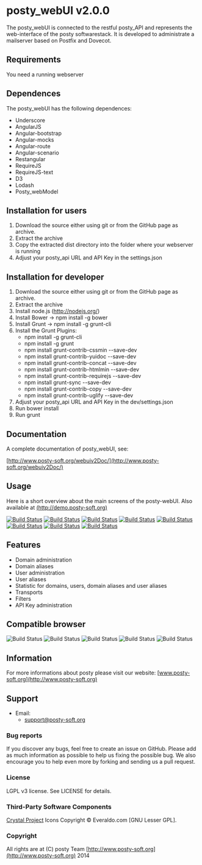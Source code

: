 # posty\_webUI v2.0.0

The posty\_webUI is connected to the restful posty\_API and represents the web-interface of the posty softwarestack. It is developed to administrate a mailserver based on Postfix and Dovecot.


## Requirements

You need a running webserver 


## Dependences

The posty\_webUI has the following dependences:

* Underscore
* AngularJS
* Angular-bootstrap
* Angular-mocks
* Angular-route
* Angular-scenario
* Restangular
* RequireJS
* RequireJS-text
* D3
* Lodash
* Posty\_webModel


## Installation for users

1.  Download the source either using git or from the GitHub page as archive.
2.  Extract the archive
3.  Copy the extracted dist directory into the folder where your webserver is running
4.  Adjust your posty\_api URL and API Key in the settings.json


## Installation for developer

1.  Download the source either using git or from the GitHub page as archive.
2.  Extract the archive
3.  Install node.js (http://nodejs.org/)
4.	Install Bower -> npm install -g bower
5.	Install Grunt -> npm install -g grunt-cli
6.	Install the Grunt Plugins:
	*	npm install -g grunt-cli
	*	npm install -g grunt
	*	npm install grunt-contrib-cssmin --save-dev
	*	npm install grunt-contrib-yuidoc --save-dev
	*	npm install grunt-contrib-concat --save-dev
	*	npm install grunt-contrib-htmlmin --save-dev
	*	npm install grunt-contrib-requirejs --save-dev
	*	npm install grunt-sync --save-dev
	*	npm install grunt-contrib-copy --save-dev
	*	npm install grunt-contrib-uglify --save-dev
7.  Adjust your posty\_api URL and API Key in the dev/settings.json
8.	Run bower install
9.  Run grunt

## Documentation

A complete documentation of posty_webUI, see:

[http://www.posty-soft.org/webuiv2Doc/](http://www.posty-soft.org/webuiv2Doc/)

## Usage

Here is a short overview about the main screens of the posty-webUI.
Also available at [(http://demo.posty-soft.org)](http://demo.posty-soft.org/)

[![Build Status](http://demo.posty-soft.org/img_screen/select_a_server_v2.png)](http://demo.posty-soft.org)
[![Build Status](http://demo.posty-soft.org/img_screen/dashboard_v2.png)](http://demo.posty-soft.org/)
[![Build Status](http://demo.posty-soft.org/img_screen/domain_v2.png)](http://demo.posty-soft.org/#/view_domain)
[![Build Status](http://demo.posty-soft.org/img_screen/domainAliase_v2.png)](http://demo.posty-soft.org/#/view_domain)
[![Build Status](http://demo.posty-soft.org/img_screen/user_v2.png)](http://demo.posty-soft.org/#/view_account)
[![Build Status](http://demo.posty-soft.org/img_screen/userAliase_v2.png)](http://demo.posty-soft.org/#/view_account)
[![Build Status](http://demo.posty-soft.org/img_screen/transport_v2.png)](http://demo.posty-soft.org/#/view_transport)
[![Build Status](http://demo.posty-soft.org/img_screen/summary_v2.png)](http://demo.posty-soft.org/#/view_summary)



## 	Features

* Domain administration
* Domain aliases
* User administration
* User aliases
* Statistic for domains, users, domain aliases and user aliases
* Transports
* Filters
* API Key administration

## Compatible browser

![Build Status](http://demo.posty-soft.org/img_screen/chrome_small.png)
![Build Status](http://demo.posty-soft.org/img_screen/firefox_small.png)
![Build Status](http://demo.posty-soft.org/img_screen/opera_small.png)
![Build Status](http://demo.posty-soft.org/img_screen/safari_small.png)
![Build Status](http://demo.posty-soft.org/img_screen/ie_small.png)  

## Information

For more informations about posty please visit our website:
[www.posty-soft.org](http://www.posty-soft.org)

## Support

* Email:
	* support@posty-soft.org

### Bug reports

If you discover any bugs, feel free to create an issue on GitHub. Please add as much information as possible to help us fixing the possible bug. We also encourage you to help even more by forking and sending us a pull request.

### License

LGPL v3 license. See LICENSE for details.

### Third-Party Software Components

[Crystal Project](http://www.everaldo.com/crystal) Icons Copyright © Everaldo.com [GNU Lesser GPL].

### Copyright

All rights are at (C) posty Team [http://www.posty-soft.org](http://www.posty-soft.org) 2014
